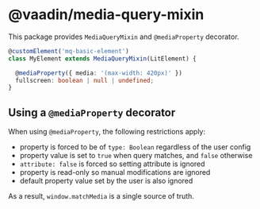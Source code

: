 # @vaadin/media-query-mixin

This package provides `MediaQueryMixin` and `@mediaProperty` decorator.

```ts
@customElement('mq-basic-element')
class MyElement extends MediaQueryMixin(LitElement) {

  @mediaProperty({ media: '(max-width: 420px)' })
  fullscreen: boolean | null | undefined;
}
```

## Using a `@mediaProperty` decorator

When using `@mediaProperty`, the following restrictions apply:

- property is forced to be of `type: Boolean` regardless of the user config
- property value is set to `true` when query matches, and `false` otherwise
- `attribute: false` is forced so setting attribute is ignored
- property is read-only so manual modifications are ignored
- default property value set by the user is also ignored

As a result, `window.matchMedia` is a single source of truth.
